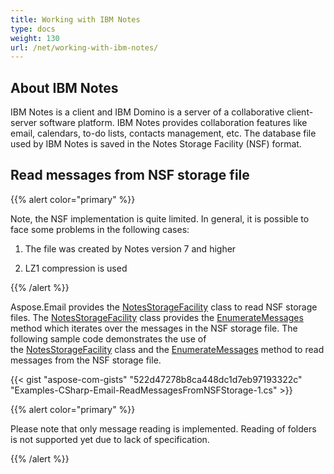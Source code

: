```yaml
---
title: Working with IBM Notes
type: docs
weight: 130
url: /net/working-with-ibm-notes/
---
```



## **About IBM Notes**

IBM Notes is a client and IBM Domino is a server of a collaborative client-server software platform. IBM Notes provides collaboration features like email, calendars, to-do lists, contacts management, etc. The database file used by IBM Notes is saved in the Notes Storage Facility (NSF) format.

## **Read messages from NSF storage file**

{{% alert color="primary" %}}

Note, the NSF implementation is quite limited.
In general, it is possible to face some problems in the following cases:

1. The file was created by Notes version 7 and higher
  
2. LZ1 compression is used

{{% /alert %}}

Aspose.Email provides the [NotesStorageFacility](https://reference.aspose.com/email/net/aspose.email.storage.nsf/notesstoragefacility/) class to read NSF storage files. The [NotesStorageFacility](https://reference.aspose.com/email/net/aspose.email.storage.nsf/notesstoragefacility/) class provides the [EnumerateMessages](https://reference.aspose.com/email/net/aspose.email.storage.nsf/notesstoragefacility/enumeratemessages/#enumeratemessages) method which iterates over the messages in the NSF storage file. The following sample code demonstrates the use of the [NotesStorageFacility](https://reference.aspose.com/email/net/aspose.email.storage.nsf/notesstoragefacility/) class and the [EnumerateMessages](https://reference.aspose.com/email/net/aspose.email.storage.nsf/notesstoragefacility/enumeratemessages/#enumeratemessages) method to read messages from the NSF storage file. 

{{< gist "aspose-com-gists" "522d47278b8ca448dc1d7eb97193322c" "Examples-CSharp-Email-ReadMessagesFromNSFStorage-1.cs" >}}

{{% alert color="primary" %}} 

Please note that only message reading is implemented. Reading of folders is not supported yet due to lack of specification.

{{% /alert %}}
